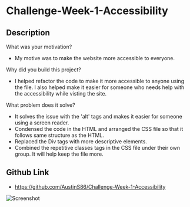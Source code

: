 # Challenge-Week-1-Accessibility

## Description

What was your motivation?
- My motive was to make the website more accessible to everyone.

Why did you build this project?
- I helped refactor the code to make it more accessible to anyone using the file. I also helped make it easier for someone who needs help with the accessibility while visting the site. 

What problem does it solve?
- It solves the issue with the 'alt' tags and makes it easier for someone using a screen reader. 
- Condensed the code in the HTML and arranged the CSS file so that it follows same structure as the HTML.
- Replaced the Div tags with more descriptive elements.
- Combined the repetitive classes tags in the CSS file under their own group. It will help keep the file more.

## Github Link
- https://github.com/AustinS86/Challenge-Week-1-Accessibility
 

![Screenshot](https://github.com/AustinS86/Challenge-Week-1-Accessibility/blob/main/assets/images/HoriseonScreenshot.png)







